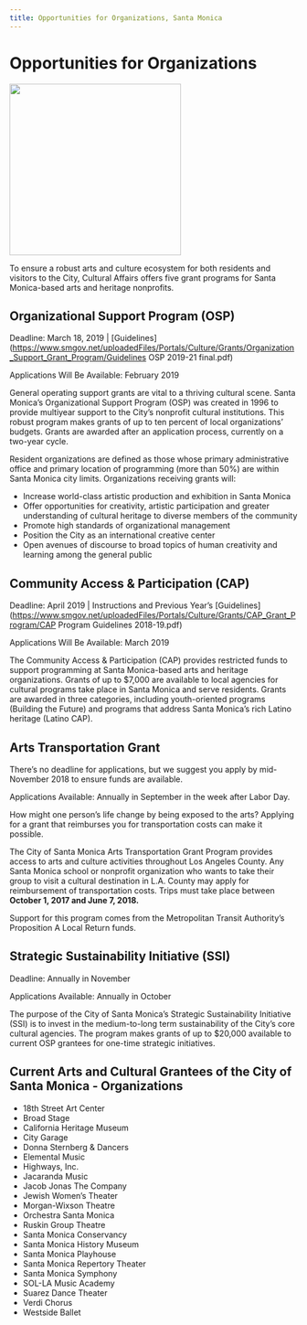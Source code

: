 ```yaml
---
title: Opportunities for Organizations, Santa Monica
---
```


Opportunities for Organizations
===============================

<div class="image"><img src="/uploads/coast-samba.jpg" height="300" alt="" /></div>

To ensure a robust arts and culture ecosystem for both residents and visitors to the City, Cultural Affairs offers five grant programs for Santa Monica-based arts and heritage nonprofits.

Organizational Support Program (OSP)
------------------------------------

Deadline: March 18, 2019 | [Guidelines](https://www.smgov.net/uploadedFiles/Portals/Culture/Grants/Organization_Support_Grant_Program/Guidelines OSP 2019-21 final.pdf)

Applications Will Be Available: February 2019

General operating support grants are vital to a thriving cultural scene. Santa Monica’s Organizational Support Program (OSP) was created in 1996 to provide multiyear support to the City’s nonprofit cultural institutions. This robust program makes grants of up to ten percent of local organizations’ budgets. Grants are awarded after an application process, currently on a two-year cycle.

Resident organizations are defined as those whose primary administrative office and primary location of programming (more than 50%) are within Santa Monica city limits. Organizations receiving grants will:

*   Increase world-class artistic production and exhibition in Santa Monica
*   Offer opportunities for creativity, artistic participation and greater understanding of cultural heritage to diverse members of the community
*   Promote high standards of organizational management
*   Position the City as an international creative center
*   Open avenues of discourse to broad topics of human creativity and learning among the general public

Community Access & Participation (CAP)
--------------------------------------

Deadline: April 2019 | Instructions and Previous Year’s [Guidelines](https://www.smgov.net/uploadedFiles/Portals/Culture/Grants/CAP_Grant_Program/CAP Program Guidelines 2018-19.pdf)

Applications Will Be Available: March 2019

The Community Access & Participation (CAP) provides restricted funds to support programming at Santa Monica-based arts and heritage organizations. Grants of up to $7,000 are available to local agencies for cultural programs take place in Santa Monica and serve residents. Grants are awarded in three categories,  including youth-oriented programs (Building the Future) and programs that address Santa Monica’s rich Latino heritage (Latino CAP).

Arts Transportation Grant 
--------------------------

There’s no deadline for applications, but we suggest you apply by mid-November 2018 to ensure funds are available.

Applications Available: Annually in September in the week after Labor Day.

How might one person’s life change by being exposed to the arts? Applying for a grant that reimburses you for transportation costs can make it possible.

The City of Santa Monica Arts Transportation Grant Program provides access to arts and culture activities throughout Los Angeles County. Any Santa Monica school or nonprofit organization who wants to take their group to visit a cultural destination in L.A. County may apply for reimbursement of transportation costs. Trips must take place between **October 1, 2017 and June 7, 2018.** 

Support for this program comes from the Metropolitan Transit Authority’s Proposition A Local Return funds.

Strategic Sustainability Initiative (SSI)
-----------------------------------------

Deadline: Annually in November

Applications Available: Annually in October

The purpose of the City of Santa Monica’s Strategic Sustainability Initiative (SSI) is to invest in the medium-to-long term sustainability of the City’s core cultural agencies. The program makes grants of up to $20,000 available to current OSP grantees for one-time strategic initiatives. 

Current Arts and Cultural Grantees of the City of Santa Monica - Organizations
------------------------------------------------------------------------------

*   18th Street Art Center
*   Broad Stage
*   California Heritage Museum
*   City Garage
*   Donna Sternberg & Dancers
*   Elemental Music
*   Highways, Inc.
*   Jacaranda Music
*   Jacob Jonas The Company
*   Jewish Women’s Theater
*   Morgan-Wixson Theatre
*   Orchestra Santa Monica
*   Ruskin Group Theatre
*   Santa Monica Conservancy
*   Santa Monica History Museum
*   Santa Monica Playhouse
*   Santa Monica Repertory Theater
*   Santa Monica Symphony
*   SOL-LA Music Academy
*   Suarez Dance Theater
*   Verdi Chorus
*   Westside Ballet
